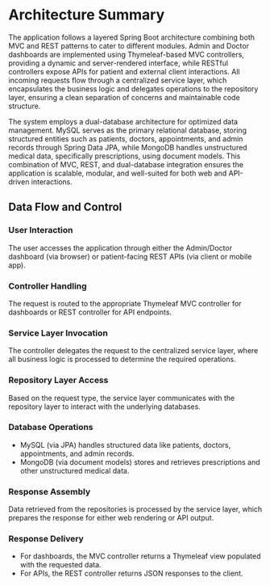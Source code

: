# Architecture Summary

The application follows a layered Spring Boot architecture combining both MVC and REST patterns to cater to different modules. Admin and Doctor dashboards are implemented using Thymeleaf-based MVC controllers, providing a dynamic and server-rendered interface, while RESTful controllers expose APIs for patient and external client interactions. All incoming requests flow through a centralized service layer, which encapsulates the business logic and delegates operations to the repository layer, ensuring a clean separation of concerns and maintainable code structure.

The system employs a dual-database architecture for optimized data management. MySQL serves as the primary relational database, storing structured entities such as patients, doctors, appointments, and admin records through Spring Data JPA, while MongoDB handles unstructured medical data, specifically prescriptions, using document models. This combination of MVC, REST, and dual-database integration ensures the application is scalable, modular, and well-suited for both web and API-driven interactions.

## Data Flow and Control

### User Interaction

The user accesses the application through either the Admin/Doctor dashboard (via browser) or patient-facing REST APIs (via client or mobile app).

### Controller Handling

The request is routed to the appropriate Thymeleaf MVC controller for dashboards or REST controller for API endpoints.

### Service Layer Invocation

The controller delegates the request to the centralized service layer, where all business logic is processed to determine the required operations.

### Repository Layer Access

Based on the request type, the service layer communicates with the repository layer to interact with the underlying databases.

### Database Operations

- MySQL (via JPA) handles structured data like patients, doctors, appointments, and admin records.
- MongoDB (via document models) stores and retrieves prescriptions and other unstructured medical data.

### Response Assembly

Data retrieved from the repositories is processed by the service layer, which prepares the response for either web rendering or API output.

### Response Delivery

- For dashboards, the MVC controller returns a Thymeleaf view populated with the requested data.
- For APIs, the REST controller returns JSON responses to the client.